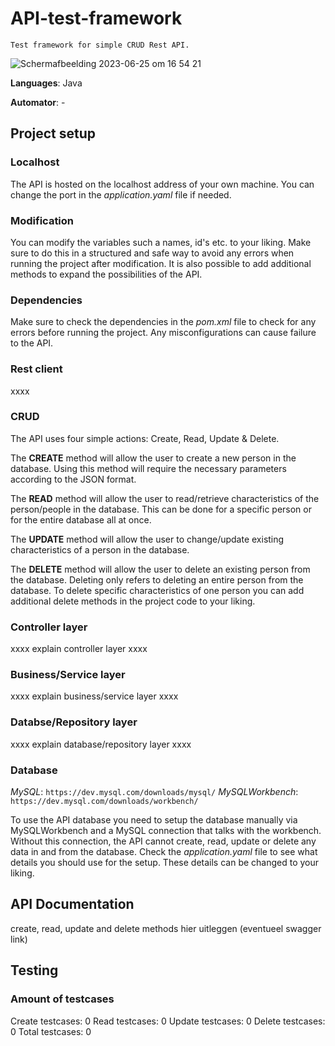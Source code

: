 # API-test-framework

`Test framework for simple CRUD Rest API.`

![Scherm­afbeelding 2023-06-25 om 16 54 21](https://github.com/Larsdotpy/API-test-framework/assets/103534528/9d37e1b1-4533-44e8-8f46-15360aa93445)


**Languages**: Java

**Automator**: -

## Project setup

### Localhost
The API is hosted on the localhost address of your own machine. You can change the port in the *application.yaml* file if needed. 

### Modification
You can modify the variables such a names, id's etc. to your liking. Make sure to do this in a structured and safe way to avoid any errors when running the project after modification. It is also possible to add additional methods to expand the possibilities of the API. 

### Dependencies
Make sure to check the dependencies in the *pom.xml* file to check for any errors before running the project. Any misconfigurations can cause failure to the API.

### Rest client
xxxx

### CRUD
The API uses four simple actions: Create, Read, Update & Delete. 

The **CREATE** method will allow the user to create a new person in the database. Using this method will require the necessary parameters according to the JSON format. 

The **READ** method will allow the user to read/retrieve characteristics of the person/people in the database. This can be done for a specific person or for the entire database all at once.

The **UPDATE** method will allow the user to change/update existing characteristics of a person in the database.

The **DELETE** method will allow the user to delete an existing person from the database. Deleting only refers to deleting an entire person from the database. To delete specific characteristics of one person you can add additional delete methods in the project code to your liking.

### Controller layer
xxxx explain controller layer xxxx

### Business/Service layer
xxxx explain business/service layer xxxx

### Databse/Repository layer
xxxx explain database/repository layer xxxx

### Database
*MySQL*: `https://dev.mysql.com/downloads/mysql/` 
*MySQLWorkbench*: `https://dev.mysql.com/downloads/workbench/`

To use the API database you need to setup the database manually via MySQLWorkbench and a MySQL connection that talks with the workbench. Without this connection, the API cannot create, read, update or delete any data in and from the database. Check the *application.yaml* file to see what details you should use for the setup. These details can be changed to your liking. 

## API Documentation
create, read, update and delete methods hier uitleggen (eventueel swagger link)

## Testing

### Amount of testcases
Create testcases: 0
Read   testcases: 0
Update testcases: 0
Delete testcases: 0
Total  testcases: 0
